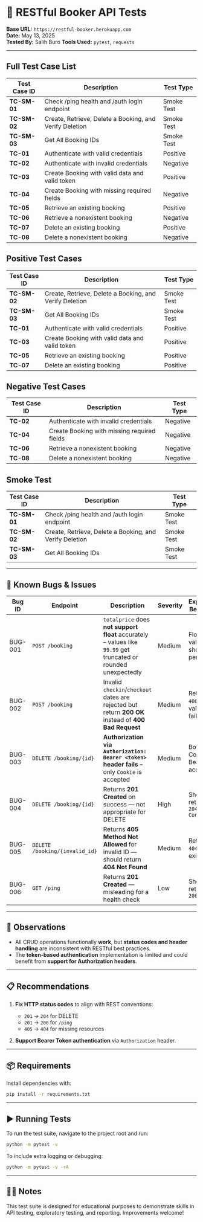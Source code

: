 
# 🧪 RESTful Booker API Tests

**Base URL:** `https://restful-booker.herokuapp.com`  
**Date:** May 13, 2025  
**Tested By:** Salih Buro
**Tools Used:** `pytest`, `requests`  

---

## Full Test Case List

| **Test Case ID**                       | **Description**                                                | **Test Type**    |
|----------------------------------------|----------------------------------------------------------------|------------------|
| **TC-SM-01**                           | Check /ping health and /auth login endpoint                    | Smoke Test       |
| **TC-SM-02**                           | Create, Retrieve, Delete a Booking, and Verify Deletion        | Smoke Test       |
| **TC-SM-03**                           | Get All Booking IDs                                            | Smoke Test       |
| **TC-01**                              | Authenticate with valid credentials                            | Positive         |
| **TC-02**                              | Authenticate with invalid credentials                          | Negative         |
| **TC-03**                              | Create Booking with valid data and valid token                 | Positive         |
| **TC-04**                              | Create Booking with missing required fields                    | Negative         |
| **TC-05**                              | Retrieve an existing booking                                  | Positive         |
| **TC-06**                              | Retrieve a nonexistent booking                                | Negative         |
| **TC-07**                              | Delete an existing booking                                    | Positive         |
| **TC-08**                              | Delete a nonexistent booking                                  | Negative         |

## Positive Test Cases

| **Test Case ID**                       | **Description**                                                | **Test Type**    |
|----------------------------------------|----------------------------------------------------------------|------------------|
| **TC-SM-02**                           | Create, Retrieve, Delete a Booking, and Verify Deletion        | Smoke Test       |
| **TC-SM-03**                           | Get All Booking IDs                                            | Smoke Test       |
| **TC-01**                              | Authenticate with valid credentials                            | Positive         |
| **TC-03**                              | Create Booking with valid data and valid token                 | Positive         |
| **TC-05**                              | Retrieve an existing booking                                  | Positive         |
| **TC-07**                              | Delete an existing booking                                    | Positive         |

## Negative Test Cases

| **Test Case ID**                       | **Description**                                                | **Test Type**    |
|----------------------------------------|----------------------------------------------------------------|------------------|
| **TC-02**                              | Authenticate with invalid credentials                          | Negative         |
| **TC-04**                              | Create Booking with missing required fields                    | Negative         |
| **TC-06**                              | Retrieve a nonexistent booking                                | Negative         |
| **TC-08**                              | Delete a nonexistent booking                                  | Negative         |

## Smoke Test

| **Test Case ID**                       | **Description**                                                | **Test Type**    |
|----------------------------------------|----------------------------------------------------------------|------------------|
| **TC-SM-01**                           | Check /ping health and /auth login endpoint                    | Smoke Test       |
| **TC-SM-02**                           | Create, Retrieve, Delete a Booking, and Verify Deletion        | Smoke Test       |
| **TC-SM-03**                           | Get All Booking IDs                                            | Smoke Test       |

---

## 🐞 Known Bugs & Issues

| Bug ID | Endpoint                              | Description                                                                                                                                      | Severity | Expected Behavior                |
|--------|----------------------------------------|--------------------------------------------------------------------------------------------------------------------------------------------------|----------|----------------------------------|
| BUG-001 | `POST /booking`                       | `totalprice` does **not support float** accurately – values like `99.99` get truncated or rounded unexpectedly                                 | Medium   | Float values should persist     |
| BUG-002 | `POST /booking`                       | Invalid `checkin`/`checkout` dates are rejected but return **200 OK** instead of **400 Bad Request**                                           | Medium   | Return `400` for validation fail|
| BUG-003 | `DELETE /booking/{id}`                | **Authorization via `Authorization: Bearer <token>` header fails** – only `Cookie` is accepted                                                  | Medium   | Both Cookie & Bearer accepted  |
| BUG-004 | `DELETE /booking/{id}`                | Returns **201 Created** on success — not appropriate for DELETE                                                                                 | High     | Should return `204 No Content` |
| BUG-005 | `DELETE /booking/{invalid_id}`        | Returns **405 Method Not Allowed** for invalid ID — should return **404 Not Found**                                                             | Medium   | Return `404` if not exists     |
| BUG-006 | `GET /ping`                           | Returns **201 Created** — misleading for a health check                                                                                         | Low      | Should return `200 OK`         |

---

## 🔎 Observations

- All CRUD operations functionally **work**, but **status codes and header handling** are inconsistent with RESTful best practices.
- The **token-based authentication** implementation is limited and could benefit from **support for Authorization headers**.

---

## 📋 Recommendations

1. **Fix HTTP status codes** to align with REST conventions:
   - `201` → `204` for DELETE
   - `201` → `200` for `/ping`
   - `405` → `404` for missing resources

2. **Support Bearer Token authentication** via `Authorization` header.

---

## 📦 Requirements

Install dependencies with:

```bash
pip install -r requirements.txt
```

---

## ▶️ Running Tests

To run the test suite, navigate to the project root and run:

```bash
python -m pytest -v
```

To include extra logging or debugging:

```bash
python -m pytest -v -rA
```

---

## 🧑‍💻 Notes

This test suite is designed for educational purposes to demonstrate skills in API testing, exploratory testing, and reporting. Improvements welcome!
